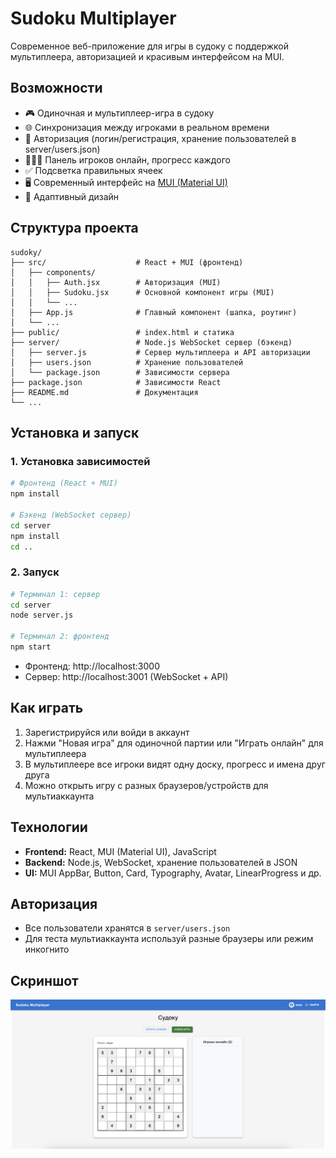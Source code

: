 # Sudoku Multiplayer

Современное веб-приложение для игры в судоку с поддержкой мультиплеера, авторизацией и красивым интерфейсом на MUI.

## Возможности

- 🎮 Одиночная и мультиплеер-игра в судоку
- 🌐 Синхронизация между игроками в реальном времени
- 👤 Авторизация (логин/регистрация, хранение пользователей в server/users.json)
- 🧑‍🤝‍🧑 Панель игроков онлайн, прогресс каждого
- ✅ Подсветка правильных ячеек
- 🖥️ Современный интерфейс на [MUI (Material UI)](https://mui.com/)
- 📱 Адаптивный дизайн

## Структура проекта

```
sudoky/
├── src/                    # React + MUI (фронтенд)
│   ├── components/
│   │   ├── Auth.jsx        # Авторизация (MUI)
│   │   ├── Sudoku.jsx      # Основной компонент игры (MUI)
│   │   └── ...
│   ├── App.js              # Главный компонент (шапка, роутинг)
│   └── ...
├── public/                 # index.html и статика
├── server/                 # Node.js WebSocket сервер (бэкенд)
│   ├── server.js           # Сервер мультиплеера и API авторизации
│   ├── users.json          # Хранение пользователей
│   └── package.json        # Зависимости сервера
├── package.json            # Зависимости React
├── README.md               # Документация
└── ...
```

## Установка и запуск

### 1. Установка зависимостей

```bash
# Фронтенд (React + MUI)
npm install

# Бэкенд (WebSocket сервер)
cd server
npm install
cd ..
```

### 2. Запуск

```bash
# Терминал 1: сервер
cd server
node server.js

# Терминал 2: фронтенд
npm start
```

- Фронтенд: http://localhost:3000
- Сервер: http://localhost:3001 (WebSocket + API)

## Как играть

1. Зарегистрируйся или войди в аккаунт
2. Нажми "Новая игра" для одиночной партии или "Играть онлайн" для мультиплеера
3. В мультиплеере все игроки видят одну доску, прогресс и имена друг друга
4. Можно открыть игру с разных браузеров/устройств для мультиаккаунта

## Технологии

- **Frontend:** React, MUI (Material UI), JavaScript
- **Backend:** Node.js, WebSocket, хранение пользователей в JSON
- **UI:** MUI AppBar, Button, Card, Typography, Avatar, LinearProgress и др.

## Авторизация
- Все пользователи хранятся в `server/users.json`
- Для теста мультиаккаунта используй разные браузеры или режим инкогнито

## Скриншот

![Sudoku Multiplayer UI](./public/sudoku.png)
